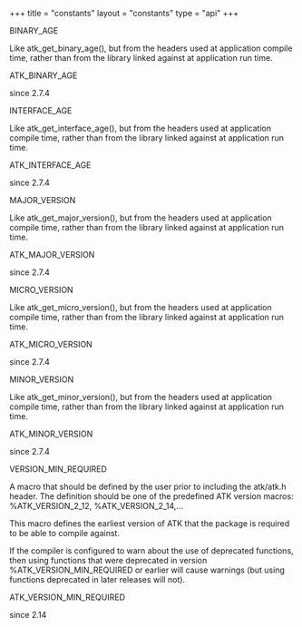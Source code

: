 +++
title = "constants"
layout = "constants"
type = "api"
+++
<p class="api-heading">BINARY_AGE</p>
<p class="api-doc">Like atk_get_binary_age(), but from the headers used at
application compile time, rather than from the library linked
against at application run time.</p>
<div class="api-notes">
  <p class="api-ctype">ATK_BINARY_AGE</p>
  <p class="api-since">since 2.7.4</p>
</div>
<p class="api-heading">INTERFACE_AGE</p>
<p class="api-doc">Like atk_get_interface_age(), but from the headers used at
application compile time, rather than from the library linked
against at application run time.</p>
<div class="api-notes">
  <p class="api-ctype">ATK_INTERFACE_AGE</p>
  <p class="api-since">since 2.7.4</p>
</div>
<p class="api-heading">MAJOR_VERSION</p>
<p class="api-doc">Like atk_get_major_version(), but from the headers used at
application compile time, rather than from the library linked
against at application run time.</p>
<div class="api-notes">
  <p class="api-ctype">ATK_MAJOR_VERSION</p>
  <p class="api-since">since 2.7.4</p>
</div>
<p class="api-heading">MICRO_VERSION</p>
<p class="api-doc">Like atk_get_micro_version(), but from the headers used at
application compile time, rather than from the library linked
against at application run time.</p>
<div class="api-notes">
  <p class="api-ctype">ATK_MICRO_VERSION</p>
  <p class="api-since">since 2.7.4</p>
</div>
<p class="api-heading">MINOR_VERSION</p>
<p class="api-doc">Like atk_get_minor_version(), but from the headers used at
application compile time, rather than from the library linked
against at application run time.</p>
<div class="api-notes">
  <p class="api-ctype">ATK_MINOR_VERSION</p>
  <p class="api-since">since 2.7.4</p>
</div>
<p class="api-heading">VERSION_MIN_REQUIRED</p>
<p class="api-doc">A macro that should be defined by the user prior to including
the atk/atk.h header.
The definition should be one of the predefined ATK version
macros: %ATK_VERSION_2_12, %ATK_VERSION_2_14,...

This macro defines the earliest version of ATK that the package is
required to be able to compile against.

If the compiler is configured to warn about the use of deprecated
functions, then using functions that were deprecated in version
%ATK_VERSION_MIN_REQUIRED or earlier will cause warnings (but
using functions deprecated in later releases will not).</p>
<div class="api-notes">
  <p class="api-ctype">ATK_VERSION_MIN_REQUIRED</p>
  <p class="api-since">since 2.14</p>
</div>
